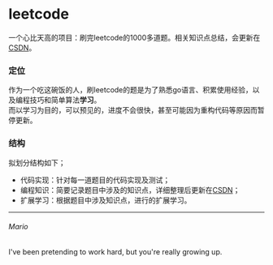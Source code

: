# leetcode
一个心比天高的项目：刷完leetcode的1000多道题。相关知识点总结，会更新在[CSDN](https://blog.csdn.net/a982254249)。
### 定位
作为一个吃这碗饭的人，刷leetcode的题是为了熟悉go语言、积累使用经验，以及编程技巧和简单算法**学习**。  
而以学习为目的，可以预见的，进度不会很快，甚至可能因为重构代码等原因而暂停更新。  
### 结构
拟划分结构如下；  
- 代码实现：针对每一道题目的代码实现及测试；
- 编程知识：简要记录题目中涉及的知识点，详细整理后更新在[CSDN](https://blog.csdn.net/a982254249)；
- 扩展学习：根据题目中涉及知识点，进行的扩展学习。
---
###### Mario
I've been pretending to work hard, but you're really growing up.

